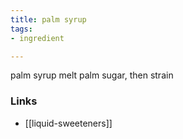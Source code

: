 ```yaml
---
title: palm syrup
tags:
- ingredient

---
```

palm syrup melt palm sugar, then strain

### Links

* [[liquid-sweeteners]]
